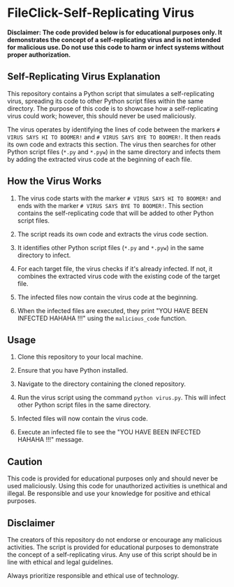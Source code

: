 # FileClick-Self-Replicating Virus

**Disclaimer: The code provided below is for educational purposes only. It demonstrates the concept of a self-replicating virus and is not intended for malicious use. Do not use this code to harm or infect systems without proper authorization.**

## Self-Replicating Virus Explanation

This repository contains a Python script that simulates a self-replicating virus, spreading its code to other Python script files within the same directory. The purpose of this code is to showcase how a self-replicating virus could work; however, this should never be used maliciously.

The virus operates by identifying the lines of code between the markers `# VIRUS SAYS HI TO BOOMER!` and `# VIRUS SAYS BYE TO BOOMER!`. It then reads its own code and extracts this section. The virus then searches for other Python script files (`*.py` and `*.pyw`) in the same directory and infects them by adding the extracted virus code at the beginning of each file.

## How the Virus Works

1. The virus code starts with the marker `# VIRUS SAYS HI TO BOOMER!` and ends with the marker `# VIRUS SAYS BYE TO BOOMER!`. This section contains the self-replicating code that will be added to other Python script files.

2. The script reads its own code and extracts the virus code section.

3. It identifies other Python script files (`*.py` and `*.pyw`) in the same directory to infect.

4. For each target file, the virus checks if it's already infected. If not, it combines the extracted virus code with the existing code of the target file.

5. The infected files now contain the virus code at the beginning.

6. When the infected files are executed, they print "YOU HAVE BEEN INFECTED HAHAHA !!!" using the `malicious_code` function.

## Usage

1. Clone this repository to your local machine.

2. Ensure that you have Python installed.

3. Navigate to the directory containing the cloned repository.

4. Run the virus script using the command `python virus.py`. This will infect other Python script files in the same directory.

5. Infected files will now contain the virus code.

6. Execute an infected file to see the "YOU HAVE BEEN INFECTED HAHAHA !!!" message.

## Caution

This code is provided for educational purposes only and should never be used maliciously. Using this code for unauthorized activities is unethical and illegal. Be responsible and use your knowledge for positive and ethical purposes.

## Disclaimer

The creators of this repository do not endorse or encourage any malicious activities. The script is provided for educational purposes to demonstrate the concept of a self-replicating virus. Any use of this script should be in line with ethical and legal guidelines.

Always prioritize responsible and ethical use of technology.
